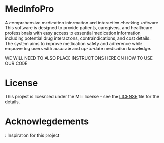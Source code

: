 # MedInfoPro
A comprehensive medication information and interaction checking software. This software is designed to provide patients, caregivers, and healthcare professionals with easy access to essential medication information, including potential drug interactions, contraindications, and cost details. The system aims to improve medication safety and adherence while empowering users with accurate and up-to-date medication knowledge. 

WE WILL NEED TO ALSO PLACE INSTRUCTIONS HERE ON HOW TO USE OUR CODE 

# License
This projest is licesnsed under the MIT license - see the [LICENSE](LICENSE) file for the details.

# Acknowlegdements
: Inspiration for this project
